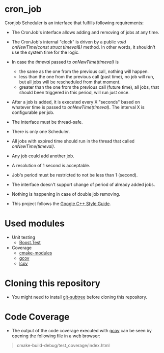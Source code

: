 # cron_job
Cronjob Scheduler is an interface that fulfills following requirements:
- The CronJob's interface allows adding and removing of jobs at any time.
- The CronJob's internal "clock" is driven by a public *void onNewTime(const struct timeval&)* method. In other words, it shouldn't use the system time for the logic.
- In case the *timeval* passed to *onNewTime(timeval)* is 
    - the same as the one from the previous call, nothing will happen.
    - less than the one from the previous call (past time), no job will run, but all jobs will be rescheduled from that moment.
    - greater than the one from the previous call (future time), all jobs, that should been triggered in this period, will run just once.
- After a job is added, it is executed every X "seconds" based on whatever time is passed to *onNewTime(timeval)*. The interval X is configurable per job.
- The interface must be thread-safe.
- There is only one Scheduler.
- All jobs with expired time should run in the thread that called *onNewTime(timeval)*.
- Any job could add another job.
- A resolution of 1 second is acceptable.
- Job's period must be restricted to not be less than 1 (second).
- The interface doesn't support change of period of already added jobs.
- Nothing is happening in case of double job removing.

- This project follows the [Google C++ Style Guide](https://google.github.io/styleguide/cppguide.html).

# Used modules
- Unit testing
  - [Boost.Test](https://www.boost.org/doc/libs/1_66_0/libs/test/doc/html/index.html)
- Coverage
  - [cmake-modules](https://github.com/bilke/cmake-modules)
  - [gcov](https://gcc.gnu.org/onlinedocs/gcc/Gcov.html)
  - [lcov](http://ltp.sourceforge.net/coverage/lcov.php)

# Cloning this repository
- You might need to install [git-subtree](https://github.com/apenwarr/git-subtree) before cloning this repository.

# Code Coverage
- The output of the code coverage executed with [gcov](https://gcc.gnu.org/onlinedocs/gcc/Gcov.html) can be seen by opening the following file in a web browser:
> cmake-build-debug/test_coverage/index.html